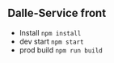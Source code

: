 ## Dalle-Service front

* Install `npm install`
* dev start `npm start`
* prod build `npm run build`
